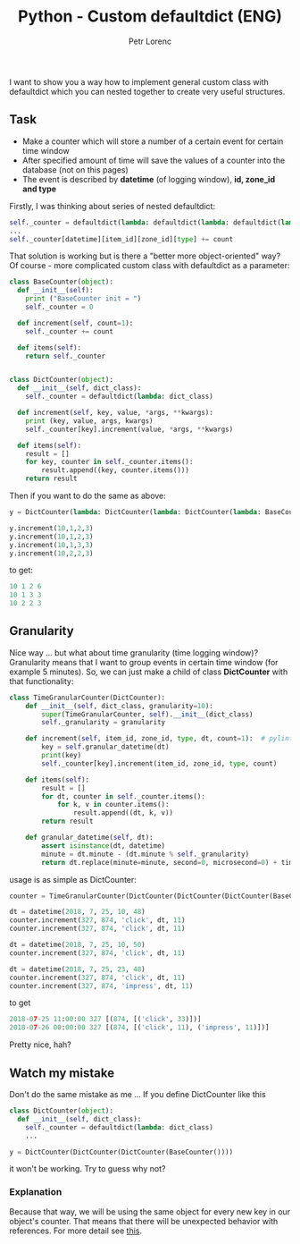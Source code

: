 ﻿---
layout: post
title: Python - Custom defaultdict (ENG)
description: Show you a way how to implement general custom class with defaultdict which you can nested together to create very useful structures.
author: Petr Lorenc
comments: true
---

I want to show you a way how to implement general custom class with defaultdict which you can nested together to create very useful structures.

<h2> Task </h2>

  * Make a counter which will store a number of a certain event for certain time window
  * After specified amount of time will save the values of a counter into the database (not on this pages)
  * The event is described by **datetime** (of logging window), **id, zone_id and type** 

Firstly, I was thinking about series of nested defaultdict:

```python
self._counter = defaultdict(lambda: defaultdict(lambda: defaultdict(lambda: defaultdict(int))))
...
self._counter[datetime][item_id][zone_id][type] += count
```
 
That solution is working but is there a "better more object-oriented" way? Of course - more complicated custom class with defaultdict as a parameter:

```python
class BaseCounter(object): 
  def __init__(self):
    print ("BaseCounter init = ")
    self._counter = 0

  def increment(self, count=1):       
    self._counter += count

  def items(self):
    return self._counter


class DictCounter(object):
  def __init__(self, dict_class):
    self._counter = defaultdict(lambda: dict_class)

  def increment(self, key, value, *args, **kwargs):
    print (key, value, args, kwargs)
    self._counter[key].increment(value, *args, **kwargs)

  def items(self):
    result = []
    for key, counter in self._counter.items():
        result.append((key, counter.items()))
    return result
```

Then if you want to do the same as above:

```python
y = DictCounter(lambda: DictCounter(lambda: DictCounter(lambda: BaseCounter())))

y.increment(10,1,2,3)
y.increment(10,1,2,3)
y.increment(10,1,3,3)
y.increment(10,2,2,3)
```

to get:

```python
10 1 2 6
10 1 3 3
10 2 2 3
```

<h2> Granularity </h2>

Nice way ... but what about time granularity (time logging window)? Granularity means that I want to group events in certain time window (for example 5 minutes). So, we can just make a child of class **DictCounter** with that functionality:

```python
class TimeGranularCounter(DictCounter):
    def __init__(self, dict_class, granularity=10):
        super(TimeGranularCounter, self).__init__(dict_class)
        self._granularity = granularity

    def increment(self, item_id, zone_id, type, dt, count=1):  # pylint: disable=arguments-differ
        key = self.granular_datetime(dt)
        print(key)
        self._counter[key].increment(item_id, zone_id, type, count)

    def items(self):
        result = []
        for dt, counter in self._counter.items():
            for k, v in counter.items():
                result.append((dt, k, v))
        return result

    def granular_datetime(self, dt):
        assert isinstance(dt, datetime)
        minute = dt.minute - (dt.minute % self._granularity)
        return dt.replace(minute=minute, second=0, microsecond=0) + timedelta(minutes=self._granularity)
```

usage is as simple as DictCounter:

```python
counter = TimeGranularCounter(DictCounter(DictCounter(DictCounter(BaseCounter))), 12)

dt = datetime(2018, 7, 25, 10, 48)
counter.increment(327, 874, 'click', dt, 11)
counter.increment(327, 874, 'click', dt, 11)

dt = datetime(2018, 7, 25, 10, 50)
counter.increment(327, 874, 'click', dt, 11)

dt = datetime(2018, 7, 25, 23, 48)
counter.increment(327, 874, 'click', dt, 11)
counter.increment(327, 874, 'impress', dt, 11)
```

to get 
```python
2018-07-25 11:00:00 327 [(874, [('click', 33)])]
2018-07-26 00:00:00 327 [(874, [('click', 11), ('impress', 11)])]
```

Pretty nice, hah?

<h2> Watch my mistake </h2>

Don't do the same mistake as me ... If you define DictCounter like this

```python
class DictCounter(object):
  def __init__(self, dict_class):
    self._counter = defaultdict(lambda: dict_class)
    ...

y = DictCounter(DictCounter(DictCounter(BaseCounter())))
```

it won't be working. Try to guess why not?

<h3> Explanation </h3>

Because that way, we will be using the same object for every new key in our object's counter. That means that there will be unexpected behavior with references. For more detail see <a href="https://stackoverflow.com/questions/51522943/python-custom-class-to-work-with-nested-defaultdict?noredirect=1#comment90019386_51522943">this</a>.




























